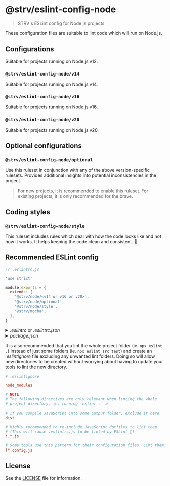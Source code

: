 # @strv/eslint-config-node

> STRV's ESLint config for Node.js projects

These configuration files are suitable to lint code which will run on Node.js.

## Configurations

Suitable for projects running on Node.js v12.

### `@strv/eslint-config-node/v14`

Suitable for projects running on Node.js v14.

### `@strv/eslint-config-node/v16`

Suitable for projects running on Node.js v16.

### `@strv/eslint-config-node/v20`

Suitable for projects running on Node.js v20.

## Optional configurations

### `@strv/eslint-config-node/optional`

Use this ruleset in conjunction with any of the above version-specific rulesets. Provides additional insights into potential inconsistencies in the project.

> For new projects, it is recommended to enable this ruleset. For existing projects, it is only recommended for the brave.

## Coding styles

### `@strv/eslint-config-node/style`

This ruleset includes rules which deal with how the code looks like and not how it works. It helps keeping the code clean and consistent. 🎨

## Recommended ESLint config

```js
// .eslintrc.js

'use strict'

module.exports = {
  extends: [
    '@strv/node/<v14 or v16 or v20>',
    '@strv/node/optional',
    '@strv/node/style',
    '@strv/mocha',
  ],
}
```

<details>
<summary><i>.eslintrc</i> or <i>.eslintrc.json</i></summary>

```json
{
  "extends": [
    "@strv/node/<v14 or v16 or v20>",
    "@strv/node/optional",
    "@strv/node/style",
    "@strv/mocha"
  ]
}
```

</details>

<details>
<summary><i>package.json</i></summary>

```json
{
  "eslintConfig": {
    "extends": [
      "@strv/node/<v14 or v16 or v20>",
      "@strv/node/optional",
      "@strv/node/style",
      "@strv/mocha"
    ]
  }
}
```

</details>

It is also recommended that you lint the whole project folder (ie. `npx eslint .`) instead of just
some folders (ie. `npx eslint src test`) and create an _.eslintignore_ file excluding any unwanted
lint folders. Doing so will allow new directories to be created without worrying about having to update your
tools to lint the new directory.

```ini
# .eslintignore

node_modules

# NOTE:
# The following directives are only relevant when linting the whole
# project directory, ie. running `eslint .` ⚠️

# If you compile JavaScript into some output folder, exclude it here
dist

# Highly recommended to re-include JavaScript dotfiles to lint them
# (This will cause .eslintrc.js to be linted by ESLint 🤘)
!.*.js

# Some tools use this pattern for their configuration files. Lint them!
!*.config.js
```

## License

See the [LICENSE](LICENSE) file for information.
